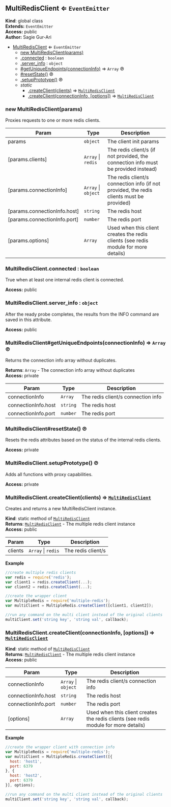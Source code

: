 <a name="MultiRedisClient"></a>
## MultiRedisClient ⇐ <code>EventEmitter</code>
**Kind**: global class  
**Extends:** <code>EventEmitter</code>  
**Access:** public  
**Author:** Sagie Gur-Ari  

* [MultiRedisClient](#MultiRedisClient) ⇐ <code>EventEmitter</code>
  * [new MultiRedisClient(params)](#new_MultiRedisClient_new)
  * [.connected](#MultiRedisClient.connected) : <code>boolean</code>
  * [.server_info](#MultiRedisClient.server_info) : <code>object</code>
  * [#getUniqueEndpoints(connectionInfo)](#MultiRedisClient+getUniqueEndpoints) ⇒ <code>Array</code> ℗
  * [#resetState()](#MultiRedisClient+resetState) ℗
  * [.setupPrototype()](#MultiRedisClient.setupPrototype) ℗
  * _static_
    * [.createClient(clients)](#MultiRedisClient.createClient) ⇒ <code>[MultiRedisClient](#MultiRedisClient)</code>
    * [.createClient(connectionInfo, [options])](#MultiRedisClient.createClient) ⇒ <code>[MultiRedisClient](#MultiRedisClient)</code>

<a name="new_MultiRedisClient_new"></a>
### new MultiRedisClient(params)
Proxies requests to one or more redis clients.


| Param | Type | Description |
| --- | --- | --- |
| params | <code>object</code> | The client init params |
| [params.clients] | <code>Array</code> &#124; <code>redis</code> | The redis client/s (if not provided, the connection info must be provided instead) |
| [params.connectionInfo] | <code>Array</code> &#124; <code>object</code> | The redis client/s connection info (if not provided, the redis clients must be provided) |
| [params.connectionInfo.host] | <code>string</code> | The redis host |
| [params.connectionInfo.port] | <code>number</code> | The redis port |
| [params.options] | <code>Array</code> | Used when this client creates the redis clients (see redis module for more details) |

<a name="MultiRedisClient.connected"></a>
### MultiRedisClient.connected : <code>boolean</code>
True when at least one internal redis client is connected.

**Access:** public  
<a name="MultiRedisClient.server_info"></a>
### MultiRedisClient.server_info : <code>object</code>
After the ready probe completes, the results from the INFO command are saved in this attribute.

**Access:** public  
<a name="MultiRedisClient+getUniqueEndpoints"></a>
### MultiRedisClient#getUniqueEndpoints(connectionInfo) ⇒ <code>Array</code> ℗
Returns the connection info array without duplicates.

**Returns**: <code>Array</code> - The connection info array without duplicates  
**Access:** private  

| Param | Type | Description |
| --- | --- | --- |
| connectionInfo | <code>Array</code> | The redis client/s connection info |
| connectionInfo.host | <code>string</code> | The redis host |
| connectionInfo.port | <code>number</code> | The redis port |

<a name="MultiRedisClient+resetState"></a>
### MultiRedisClient#resetState() ℗
Resets the redis attributes based on the status of the internal redis clients.

**Access:** private  
<a name="MultiRedisClient.setupPrototype"></a>
### MultiRedisClient.setupPrototype() ℗
Adds all functions with proxy capabilities.

**Access:** private  
<a name="MultiRedisClient.createClient"></a>
### MultiRedisClient.createClient(clients) ⇒ <code>[MultiRedisClient](#MultiRedisClient)</code>
Creates and returns a new MultiRedisClient instance.

**Kind**: static method of <code>[MultiRedisClient](#MultiRedisClient)</code>  
**Returns**: <code>[MultiRedisClient](#MultiRedisClient)</code> - The multiple redis client instance  
**Access:** public  

| Param | Type | Description |
| --- | --- | --- |
| clients | <code>Array</code> &#124; <code>redis</code> | The redis client/s |

**Example**  
```js
//create multiple redis clients
var redis = require('redis');
var client1 = redis.createClient(...);
var client2 = redis.createClient(...);

//create the wrapper client
var MultipleRedis = require('multiple-redis');
var multiClient = MultipleRedis.createClient([client1, client2]);

//run any command on the multi client instead of the original clients
multiClient.set('string key', 'string val', callback);
```
<a name="MultiRedisClient.createClient"></a>
### MultiRedisClient.createClient(connectionInfo, [options]) ⇒ <code>[MultiRedisClient](#MultiRedisClient)</code>
**Kind**: static method of <code>[MultiRedisClient](#MultiRedisClient)</code>  
**Returns**: <code>[MultiRedisClient](#MultiRedisClient)</code> - The multiple redis client instance  
**Access:** public  

| Param | Type | Description |
| --- | --- | --- |
| connectionInfo | <code>Array</code> &#124; <code>object</code> | The redis client/s connection info |
| connectionInfo.host | <code>string</code> | The redis host |
| connectionInfo.port | <code>number</code> | The redis port |
| [options] | <code>Array</code> | Used when this client creates the redis clients (see redis module for more details) |

**Example**  
```js
//create the wrapper client with connection info
var MultipleRedis = require('multiple-redis');
var multiClient = MultipleRedis.createClient([{
  host: 'host1',
  port: 6379
}, {
  host: 'host2',
  port: 6379
}], options);

//run any command on the multi client instead of the original clients
multiClient.set('string key', 'string val', callback);
```
